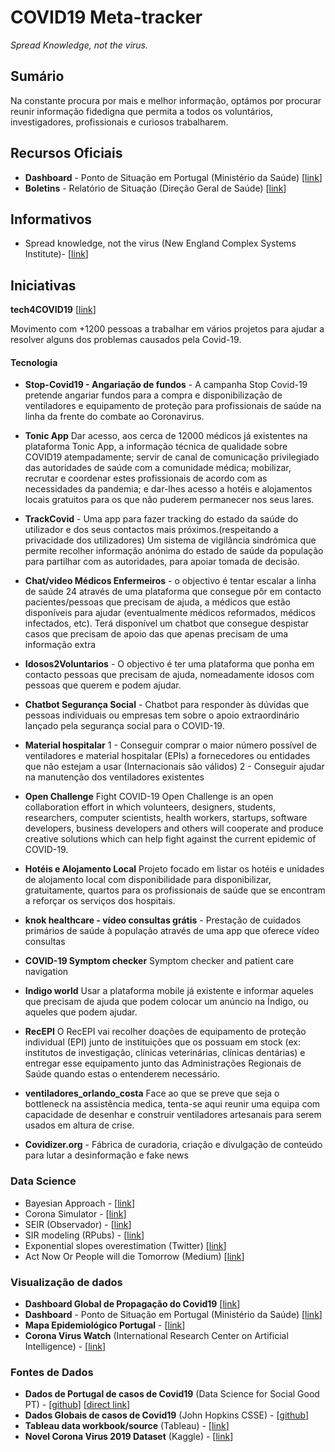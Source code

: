 # COVID19 Meta-tracker

_Spread Knowledge, not the virus._ 

## Sumário

Na constante procura por mais e melhor informação, optámos por procurar reunir informação fidedigna que permita a todos os voluntários, investigadores, profissionais e curiosos trabalharem. 

## Recursos Oficiais

* **Dashboard** - Ponto de Situação em Portugal (Ministério da Saúde) [[link](https://covid19.min-saude.pt/ponto-de-situacao-atual-em-portugal/)]
* **Boletins** - Relatório de Situação (Direção Geral de Saúde)  [[link](https://covid19.min-saude.pt/relatorio-de-situacao/)]

## Informativos

* Spread knowledge, not the virus (New England Complex Systems Institute)- [[link](https://www.endcoronavirus.org/)]

## Iniciativas 

**tech4COVID19** [[link](https://tech4covid19.org/)]

Movimento com +1200 pessoas a trabalhar em vários projetos para ajudar a resolver alguns dos problemas causados pela Covid-19.

#### Tecnologia

* **Stop-Covid19 - Angariação de fundos** - A campanha Stop Covid-19 pretende angariar fundos para a compra e disponibilização de ventiladores e equipamento de proteção para profissionais de saúde na linha da frente do combate ao Coronavirus.

* **Tonic App** Dar acesso, aos cerca de 12000 médicos já existentes na plataforma Tonic App, a informação técnica de qualidade sobre COVID19 atempadamente; servir de canal de comunicação privilegiado das autoridades de saúde com a comunidade médica; mobilizar, recrutar e coordenar estes profissionais de acordo com as necessidades da pandemia; e dar-lhes acesso a hotéis e alojamentos locais gratuitos para os que não puderem permanecer nos seus lares.

* **TrackCovid** - Uma app para fazer tracking do estado da saúde do utilizador e dos seus contactos mais próximos.(respeitando a privacidade dos utilizadores)
Um sistema de vigilância sindrómica que permite recolher informação anónima do estado de saúde da população para partilhar com as autoridades, para apoiar tomada de decisão.

* **Chat/video Médicos Enfermeiros** - o objectivo é tentar escalar a linha de saúde 24 através de uma plataforma que consegue pôr em contacto pacientes/pessoas que precisam de ajuda, a médicos que estão disponíveis para ajudar (eventualmente médicos reformados, médicos infectados, etc). 
Terá disponível um chatbot que consegue despistar casos que precisam de apoio das que apenas precisam de uma informação extra

* **Idosos2Voluntarios** - O objectivo é ter uma plataforma que ponha em contacto pessoas que precisam de ajuda, nomeadamente idosos com pessoas que querem e podem ajudar. 

* **Chatbot Segurança Social** - Chatbot para responder às dúvidas que pessoas individuais ou empresas tem sobre o apoio extraordinário lançado pela segurança social para o COVID-19. 

* **Material hospitalar** 1 - Conseguir comprar o maior número possível de ventiladores e material hospitalar (EPIs) a fornecedores ou entidades que não estejam a usar (Internacionais são válidos)
2 -  Conseguir ajudar na manutenção dos ventiladores existentes

* **Open Challenge** Fight COVID-19 Open Challenge is an open collaboration effort in which volunteers, designers, students, researchers, computer scientists, health workers, startups, software developers, business developers and others will cooperate and produce creative solutions which can help fight against the current epidemic of COVID-19.

* **Hotéis e Alojamento Local** Projeto focado em listar os hotéis e unidades de alojamento local com disponibilidade para disponibilizar, gratuitamente, quartos para os profissionais de saúde que se encontram a reforçar os serviços dos hospitais.

* **knok healthcare - vídeo consultas grátis** - Prestação de cuidados primários de saúde à população através de uma app que oferece vídeo consultas

* **COVID-19 Symptom checker** Symptom checker and patient care navigation

* **Indigo world** Usar a plataforma mobile já existente e informar aqueles que precisam de ajuda que podem colocar um anúncio na Índigo, ou aqueles que podem ajudar. 

* **RecEPI** O RecEPI vai recolher doações de equipamento de proteção individual (EPI) junto de instituições que os possuam em stock (ex: institutos de investigação, clínicas veterinárias, clínicas dentárias) e entregar esse equipamento junto das Administrações Regionais de Saúde quando estas o entenderem necessário.

* **ventiladores_orlando_costa** Face ao que se preve que seja o bottleneck na assistência medica, tenta-se aqui reunir uma equipa com capacidade de desenhar e construir ventiladores artesanais para serem usados em altura de crise. 

* **Covidizer.org** - Fábrica de curadoria, criação e divulgação de conteúdo para lutar a desinformação e fake news

### Data Science

* Bayesian Approach - [[link](https://covid19dashboards.com/)]
* Corona Simulator - [[link](https://www.washingtonpost.com/graphics/2020/world/corona-simulator/)]
* SEIR (Observador) - [[link](https://observador.pt/especiais/a-matematica-que-explica-o-tsunami-europeu-e-portugues/)]
* SIR modeling (RPubs) - [[link](https://rpubs.com/srijana/110753)]
* Exponential slopes overestimation (Twitter) [[link](https://twitter.com/drg1985/status/1236661113250623488/photo/1)]
* Act Now Or People will die Tomorrow (Medium) [[link](https://medium.com/@tomaspueyo/coronavirus-act-today-or-people-will-die-f4d3d9cd99ca)]


### Visualização de dados

* **Dashboard Global de Propagação do Covid19** [[link](https://www.arcgis.com/apps/opsdashboard/index.html#/bda7594740fd40299423467b48e9ecf6)]
* **Dashboard** - Ponto de Situação em Portugal (Ministério da Saúde) [[link](https://covid19.min-saude.pt/ponto-de-situacao-atual-em-portugal/)]
* **Mapa Epidemiológico Portugal** - [[link](https://www.anmsp.pt/covid19)]
* **Corona Virus Watch** (International Research Center on Artificial Intelligence) - [[link](http://coronaviruswatch.ircai.org/?country=All&dashboard=evolution)]

### Fontes de Dados

* **Dados de Portugal de casos de Covid19** (Data Science for Social Good PT) - [[github](https://github.com/dssg-pt/covid19pt-data)] [[direct link](https://github.com/dssg-pt/covid19pt-data/blob/master/data.csv)]
* **Dados Globais de casos de Covid19** (John Hopkins CSSE) - [[github](https://github.com/CSSEGISandData/COVID-19)]
* **Tableau data workbook/source** (Tableau) - [[link](https://www.tableau.com/covid-19-coronavirus-data-resources)]
* **Novel Corona Virus 2019 Dataset** (Kaggle) - [[link](https://www.kaggle.com/sudalairajkumar/novel-corona-virus-2019-dataset/tasks?taskId=508)]
